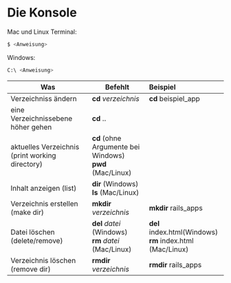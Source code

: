 # Die Konsole

Mac und Linux Terminal:
```bash
$ <Anweisung>
```

Windows:

```bash
C:\ <Anweisung>
```


|  Was      | Befehlt | Beispiel           | 
| ------------- | ------------- |:-------------|
| Verzeichniss ändern | **cd** *verzeichnis* |  **cd** beispiel_app  |
| eine Verzeichnissebene höher gehen | **cd** .. |  |
| aktuelles Verzeichnis (print working directory) | **cd** (ohne Argumente bei Windows)<br/> **pwd** (Mac/Linux) |  |
| Inhalt anzeigen (list)  | **dir** (Windows)<br/> **ls** (Mac/Linux) |   |
| Verzeichnis erstellen (make dir)  | **mkdir** *verzeichnis* | **mkdir** rails_apps |
| Datei löschen (delete/remove)  | **del** *datei* (Windows)<br/>**rm** *datei* (Mac/Linux) | **del** index.html(Windows)<br/> **rm** index.html (Mac/Linux) |
| Verzeichnis löschen (remove dir)  | **rmdir** *verzeichnis* | **rmdir** rails_apps |
